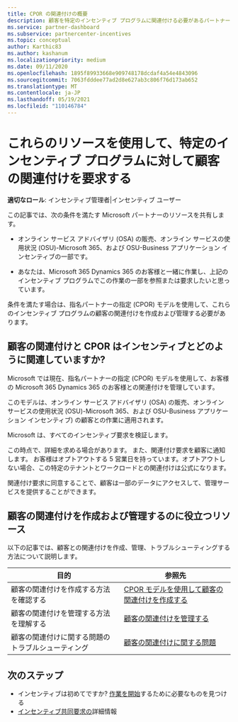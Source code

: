 ```yaml
---
title: CPOR の関連付けの概要
description: 顧客を特定のインセンティブ プログラムに関連付ける必要があるパートナー向けリソースについては、「指名パートナーの指定 (CPOR) モデル」を参照してください。
ms.service: partner-dashboard
ms.subservice: partnercenter-incentives
ms.topic: conceptual
author: Karthic83
ms.author: kashanum
ms.localizationpriority: medium
ms.date: 09/11/2020
ms.openlocfilehash: 1895f89933668e909748178dcdaf4a54e4843096
ms.sourcegitcommit: 7063fdddee77ad2d8e627ab3c806f76d173ab652
ms.translationtype: MT
ms.contentlocale: ja-JP
ms.lasthandoff: 05/19/2021
ms.locfileid: "110146784"
---
```

# <a name="use-these-resources-to-make-customer-association-claims-for-specific-incentives-programs"></a>これらのリソースを使用して、特定のインセンティブ プログラムに対して顧客の関連付けを要求する

**適切なロール**: インセンティブ管理者|インセンティブ ユーザー

この記事では、次の条件を満たす Microsoft パートナーのリソースを共有します。

- オンライン サービス アドバイザリ (OSA) の販売、オンライン サービスの使用状況 (OSU)-Microsoft 365、および OSU-Business アプリケーション インセンティブの一部です。

- あなたは、Microsoft 365 Dynamics 365 のお客様と一緒に作業し、上記のインセンティブ プログラムでこの作業の一部を参照または要求したいと思っています。

条件を満たす場合は、指名パートナーの指定 (CPOR) モデルを使用して、これらのインセンティブ プログラムの顧客の関連付けを作成および管理する必要があります。
 
## <a name="how-do-customer-associations-and-cpor-relate-to-incentives"></a>顧客の関連付けと CPOR はインセンティブとどのように関連していますか?

Microsoft では現在、指名パートナーの指定 (CPOR) モデルを使用して、お客様の Microsoft 365 Dynamics 365 のお客様との関連付けを管理しています。

このモデルは、オンライン サービス アドバイザリ (OSA) の販売、オンライン サービスの使用状況 (OSU)-Microsoft 365、および OSU-Business アプリケーション インセンティブ) の顧客との作業に適用されます。

Microsoft は、すべてのインセンティブ要求を検証します。

この時点で、詳細を求める場合があります。 また、関連付け要求を顧客に通知します。 お客様はオプトアウトする 5 営業日を持っています。オプトアウトしない場合、この特定のテナントとワークロードとの関連付けは公式になります。

関連付け要求に同意することで、顧客は一部のデータにアクセスして、管理サービスを提供することができます。 

## <a name="resources-to-help-you-create-and-manage-customer-associations"></a>顧客の関連付けを作成および管理するのに役立つリソース

以下の記事では、顧客との関連付けを作成、管理、トラブルシューティングする方法について説明します。

|  **目的**  |  **参照先**  |
|--------------|-----------|
| 顧客の関連付けを作成する方法を確認する  | [CPOR モデルを使用して顧客の関連付けを作成する](submit-osa-claim.md)  |
|顧客の関連付けを管理する方法を理解する  | [顧客の関連付けを管理する](incentives-manage-customer-associations.md)  |
|顧客の関連付けに関する問題のトラブルシューティング  | [顧客の関連付けに関する問題](incentives-customer-association-issues.md)  |

## <a name="next-steps"></a>次のステップ

- インセンティブは初めてですか? [作業を開始](incentives-get-started-intro.md)するために必要なものを見つける
- [インセンティブ共同要求の](claims-overview.md)詳細情報
